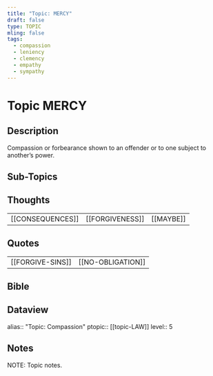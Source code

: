 ```yaml
---
title: "Topic: MERCY"
draft: false
type: TOPIC
mling: false
tags:
  - compassion
  - leniency
  - clemency
  - empathy
  - sympathy
---
```

# Topic MERCY
## Description
Compassion or forbearance shown to an offender or to one subject to another’s power.

## Sub-Topics


## Thoughts
|     |     |     |
| --- | --- | --- |
| [[CONSEQUENCES]] | [[FORGIVENESS]] | [[MAYBE]] |

## Quotes
|     |     |
| --- | --- |
| [[FORGIVE-SINS]] |  [[NO-OBLIGATION]] |


## Bible

## Dataview
alias:: "Topic: Compassion"
ptopic:: [[topic-LAW]]
level:: 5

## Notes
NOTE: Topic notes.
